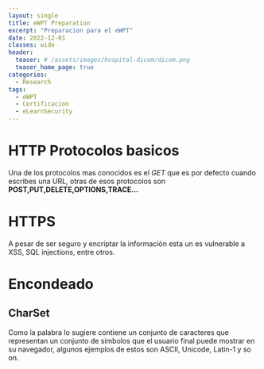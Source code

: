 ```yaml
---
layout: single
title: eWPT Preparation
excerpt: "Preparacion para el eWPT"
date: 2022-12-01
classes: wide
header:
  teaser: # /assets/images/hospital-dicom/dicom.png
  teaser_home_page: true
categories:
  - Research
tags:
  - eWPT
  - Certificacion
  - eLearnSecurity
---
```


# HTTP Protocolos basicos

Una de los protocolos mas conocidos es el *GET* que es por defecto cuando escribes una URL, otras de esos protocolos son **POST,PUT,DELETE,OPTIONS,TRACE...**

# HTTPS

A pesar de ser seguro y encriptar la información esta un es vulnerable a XSS, SQL injections, entre otros.

# Encondeado

## CharSet

Como la palabra lo sugiere contiene un conjunto de caracteres que representan un conjunto de simbolos que el usuario final puede
mostrar en su navegador, algunos ejemplos de estos son ASCII, Unicode, Latin-1 y so on.



